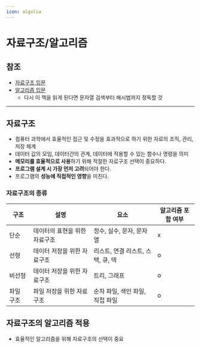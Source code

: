 ```yaml
---
icon: algolia
---
```


# 자료구조/알고리즘

## 참조

* [자료구조 입문](https://www.yes24.com/Product/Goods/28194882)
* [알고리즘 입문](https://product.kyobobook.co.kr/detail/S000200087348)
  * 다시 이 책을 읽게 된다면 문자열 검색부터 해시법까지 정독할 것

---

## 자료구조

- 컴퓨터 과학에서 효율적인 접근 및 수정을 효과적으로 하기 위한 자료의 조직, 관리, 저장 체계
- 데이터 값의 모임, 데이터간의 관계, 데이터에 적용할 수 있는 함수나 명령을 의미
- **메모리를 효율적으로 사용**하기 위해 적절한 자료구조 선택이 중요하다.
- **프로그램 설계 시 가장 먼저 고려**되어야 한다.
- 프로그램의 **성능에 직접적인 영향**을 미친다.

### 자료구조의 종류

| 구조    | 설명               | 요소                    | 알고리즘 포함 여부 |
| ----- | ---------------- | --------------------- | ---------- |
| 단순    | 데이터의 표현을 위한 자료구조 | 정수, 실수, 문자, 문자열       | x          |
| 선형    | 데이터 저장을 위한 자료구조  | 리스트, 연결 리스트, 스택, 큐, 덱 | o          |
| 비선형   | 데이터 저장을 위한 자료구조  | 트리, 그래프               | o          |
| 파일 구조 | 파일 저장을 위한 자료구조   | 순차 파일, 색인 파일, 직접 파일   | o          |

## 자료구조의 알고리즘 적용

- 효율적인 알고리즘을 위해 자료구조의 선택이 중요